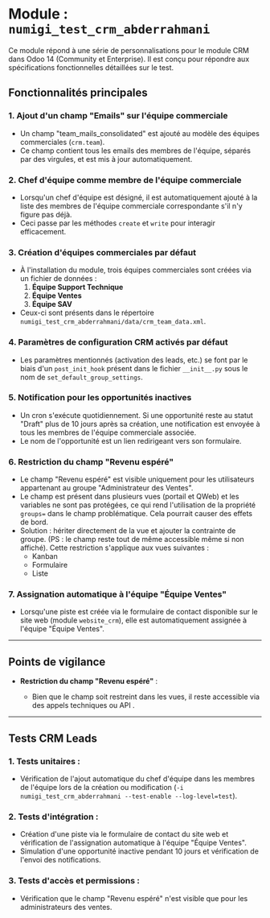 # Module : `numigi_test_crm_abderrahmani`

Ce module répond à une série de personnalisations pour le module CRM dans Odoo 14 (Community et Enterprise). Il est conçu pour répondre aux spécifications fonctionnelles détaillées sur le test.

## Fonctionnalités principales

### 1. **Ajout d'un champ "Emails" sur l'équipe commerciale**

- Un champ "team\_mails\_consolidated" est ajouté au modèle des équipes commerciales (`crm.team`).
- Ce champ contient tous les emails des membres de l'équipe, séparés par des virgules, et est mis à jour automatiquement.

### 2. **Chef d'équipe comme membre de l'équipe commerciale**

- Lorsqu'un chef d'équipe est désigné, il est automatiquement ajouté à la liste des membres de l'équipe commerciale correspondante s'il n'y figure pas déjà.
- Ceci passe par les méthodes `create` et `write` pour interagir efficacement.

### 3. **Création d'équipes commerciales par défaut**

- À l'installation du module, trois équipes commerciales sont créées via un fichier de données :
  1. **Équipe Support Technique**
  2. **Équipe Ventes**
  3. **Équipe SAV**
- Ceux-ci sont présents dans le répertoire `numigi_test_crm_abderrahmani/data/crm_team_data.xml`.

### 4. **Paramètres de configuration CRM activés par défaut**

- Les paramètres mentionnés (activation des leads, etc.) se font par le biais d'un `post_init_hook` présent dans le fichier `__init__.py` sous le nom de `set_default_group_settings`.

### 5. **Notification pour les opportunités inactives**

- Un cron s'exécute quotidiennement. Si une opportunité reste au statut "Draft" plus de 10 jours après sa création, une notification est envoyée à tous les membres de l'équipe commerciale associée.
- Le nom de l'opportunité est un lien redirigeant vers son formulaire.

### 6. **Restriction du champ "Revenu espéré"**

- Le champ "Revenu espéré" est visible uniquement pour les utilisateurs appartenant au groupe "Administrateur des Ventes".
- Le champ est présent dans plusieurs vues (portail et QWeb) et les variables ne sont pas protégées, ce qui rend l'utilisation de la propriété `groups=` dans le champ problématique. Cela pourrait causer des effets de bord.
- Solution : hériter directement de la vue et ajouter la contrainte de groupe. (PS : le champ reste tout de même accessible même si non affiché). Cette restriction s'applique aux vues suivantes :
  - Kanban
  - Formulaire
  - Liste

### 7. **Assignation automatique à l'équipe "Équipe Ventes"**

- Lorsqu'une piste est créée via le formulaire de contact disponible sur le site web (module `website_crm`), elle est automatiquement assignée à l'équipe "Équipe Ventes".

---

## Points de vigilance


- **Restriction du champ "Revenu espéré"** :

  - Bien que le champ soit restreint dans les vues, il reste accessible via des appels techniques ou API .

---

## Tests CRM Leads
### 1. **Tests unitaires :**
  - Vérification de l'ajout automatique du chef d'équipe dans les membres de l'équipe lors de la création ou modification (`-i numigi_test_crm_abderrahmani --test-enable --log-level=test`).

### 2. **Tests d'intégration :**

- Création d'une piste via le formulaire de contact du site web et vérification de l'assignation automatique à l'équipe "Équipe Ventes".
- Simulation d'une opportunité inactive pendant 10 jours et vérification de l'envoi des notifications.

### 3. **Tests d'accès et permissions :**

- Vérification que le champ "Revenu espéré" n'est visible que pour les administrateurs des ventes.
